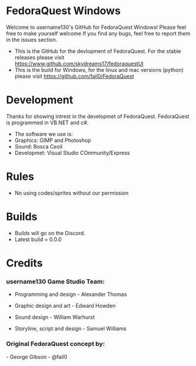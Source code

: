 # FedoraQuest Windows
Welcome to username130's GitHub for FedoraQuest Windows!
Please feel free to make yourself welcome
If you find any bugs, feel free to report them in the issues section.
- This is the GitHub for the devlopment of FedoraQuest. For the stable releases please visit https://www.github.com/skydreams17/fedoraquestUI
- This is the build for Windows, for the linux and mac versions (python) please visit https://github.com/fail0/FedoraQuest


# Development
Thanks for showing intrest in the developmet of FedoraQuest. FedoraQuest is programmed in VB.NET and c#. 
- The software we use is:
- Graphics: GIMP and Photoshop
- Sound: Bosca Ceoil
- Developmet: Visual Studio COmmunity/Express


# Rules
- No using codes/sprites without our permission
# Builds
- Builds will go on the Discord.
- Latest build = 0.0.0
# Credits
<h3> username130 Game Studio Team: </h3>

- Programming and design - Alexander Thomas

- Graphic design and art - Edward Howden

- Sound design - William Warhurst

- Storyline, script and design - Samuel Williams

<h3> Original FedoraQuest concept by: </h3>
- George Gibson - @fail0

